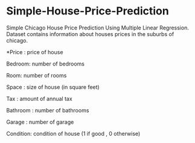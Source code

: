 # Simple-House-Price-Prediction
Simple Chicago House Price Prediction Using Multiple Linear Regression.
Dataset contains information about houses prices in the suburbs of chicago.

*Price : price of house

Bedroom: number of bedrooms

Room: number of rooms

Space : size of house (in square feet)

Tax : amount of annual tax

Bathroom : number of bathrooms

Garage : number of garage

Condition: condition of house (1 if good , 0 otherwise)
